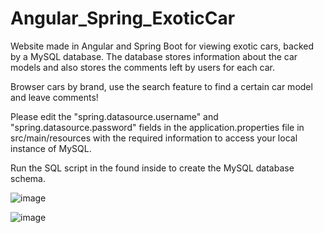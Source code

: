 # Angular_Spring_ExoticCar
 Website made in Angular and Spring Boot for viewing exotic cars, backed by a MySQL database. The database stores information about the car models and also stores the comments left by users for each car. 
 
 Browser cars by brand, use the search feature to find a certain car model and leave comments!
 
 Please edit the "spring.datasource.username" and "spring.datasource.password" fields in the application.properties file in src/main/resources with the required information to access your local instance of MySQL.
 
 Run the SQL script in the found inside to create the MySQL database schema.
 
 ![image](https://user-images.githubusercontent.com/61985975/80978699-50900400-8e1e-11ea-8634-f9512fc544d5.png)
 
 
 ![image](https://user-images.githubusercontent.com/61985975/80978796-70bfc300-8e1e-11ea-8cbd-4118afd23ef9.png)

